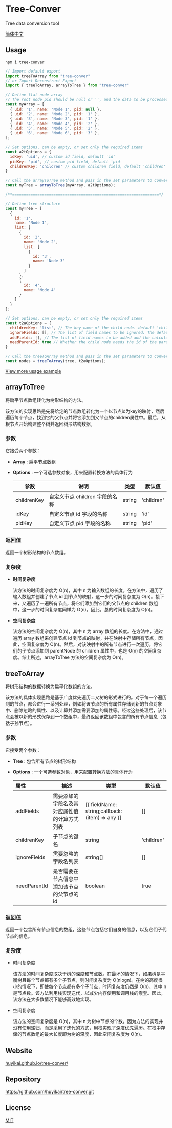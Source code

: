 # Tree-Conver

Tree data conversion tool

[简体中文](https://github.com/huyikai/tree-conver/README-zhCN.md)

## Usage

```shell
npm i tree-conver
```

```javascript
// Import default export
import treeToArray from "tree-conver"
// or Import Deconstruct Export
import { treeToArray, arrayToTree } from "tree-conver"

// Define flat node array
// The root node pid should be null or '', and the data to be processed should have at least one item with a null pid
const myArray = [
  { uid: '1', name: 'Node 1', pid: null },
  { uid: '2', name: 'Node 2', pid: '1' },
  { uid: '3', name: 'Node 3', pid: '1' },
  { uid: '4', name: 'Node 4', pid: '2' },
  { uid: '5', name: 'Node 5', pid: '2' },
  { uid: '6', name: 'Node 6', pid: '3' },
];

// Set options, can be empty, or set only the required items
const a2tOptions = {
  idKey: 'uid', // custom id field, default 'id'
  pidKey: 'pid', // custom pid field, default 'pid'
  childrenKey: 'children' // custom children field, default 'children'
}

// Call the arrayToTree method and pass in the set parameters to convert the flat node array to a tree structure.
const myTree = arrayToTree(myArray, a2tOptions);

/**================================================================*/

// Define tree structure
const myTree = [
  {
    id: '1',
    name: 'Node 1',
    list: [
      {
        id: '2',
        name: 'Node 2',
        list: [
          {
            id: '3',
            name: 'Node 3'
          }
        ]
      },
      {
        id: '4',
        name: 'Node 4'
      }
    ]
  }
];

// Set options, can be empty, or set only the required items
const t2aOptions = {
  childrenKey: 'list', // The key name of the child node. default 'children'
  ignoreFields: [], // The list of field names to be ignored. The default value is an empty list.
  addFields: [], // The list of field names to be added and the calculation method of their corresponding attribute values. The default is an empty list.
  needParentId: true // Whether the child node needs the id of the parent node. Default is true.
}

// Call the treeToArray method and pass in the set parameters to convert the tree structure to an array
const nodes = treeToArray(tree, t2aOptions);
```

[View more usage example](https://huyikai.github.io/tree-conver/contents/Example/arrayToTree.html)

## arrayToTree

将扁平节点数组转化为树形结构的方法。

该方法的实现思路是先将给定的节点数组转化为一个以节点id为key的映射，然后遍历每个节点，找到它的父节点并将它添加到父节点的children属性中。最后，从根节点开始构建整个树并返回树形结构数据。

### 参数

它接受两个参数：

- **Array** : 扁平节点数组 

- **Options** : 一个可选参数对象，用来配置转换方法的具体行为

  | 参数        | 说明                           | 类型   | 默认值     |
  | ----------- | ------------------------------ | ------ | ---------- |
  | childrenKey | 自定义节点 children 字段的名称 | string | 'children' |
  | idKey       | 自定义节点 id 字段的名称       | string | 'id'       |
  | pidKey      | 自定义节点 pid 字段的名称      | string | 'pid'      |


### 返回值

返回一个树形结构的节点数组。

### 复杂度

- **时间复杂度**

  该方法的时间复杂度为 O(n)，其中 n 为输入数组的长度。在方法中，遍历了输入数组并创建了节点 id 到节点的映射，这一步的时间复杂度为 O(n)。接下来，又遍历了一遍所有节点，将它们添加到它们的父节点的 children 数组中，这一步的时间复杂度同样为 O(n)。因此，总的时间复杂度为 O(n)。

- **空间复杂度**

  该方法的空间复杂度为 O(n)，其中 n 为 array 数组的长度。在方法中，通过遍历 array 数组来创建节点 id 到节点的映射，并在映射中存储所有节点，因此，空间复杂度为 O(n)。然后，对该映射中的所有节点进行一次遍历，将它们的子节点添加到 parentNode 的 children 属性中，也是 O(n) 的空间复杂度。综上所述，arrayToTree 方法的空间复杂度为 O(n)。

## treeToArray

将树形结构的数据转换为扁平化数组的方法。

该方法的具体实现思路是基于广度优先遍历二叉树的形式进行的。对于每一个遍历到的节点，都会进行一系列处理，例如将该节点的所有属性存储到新的节点对象中、删除忽略的属性、以及计算并添加需要添加的属性等。经过这些处理后，该节点会被以新的形式保存到一个数组中，最终返回该数组中包含的所有节点信息（包括子孙节点）。

### 参数

它接受两个参数：

- **Tree** : 包含所有节点的树形结构

- **Options** : 一个可选参数对象，用来配置转换方法的具体行为

  | 属性         | 描述                                         | 类型                                            | 默认值     |
  | :----------- | -------------------------------------------- | ----------------------------------------------- | ---------- |
  | addFields    | 需要添加的字段名及其对应属性值的计算方式列表 | [{ fieldName: string;callback: (item) => any }] | []         |
  | childrenKey  | 子节点的键名                                 | string                                          | 'children' |
  | ignoreFields | 需要忽略的字段名列表                         | string[]                                        | []         |
  | needParentId | 是否需要在节点信息中添加该节点的父节点的id   | boolean                                         | true       |

### 返回值

返回一个包含所有节点信息的数组，这些节点包括它们自身的信息，以及它们子代节点的信息。

### 复杂度

- 时间复杂度

  该方法的时间复杂度取决于树的深度和节点数。在最坏的情况下，如果树是平衡树且每个节点都有多个子节点，则时间复杂度为 O(nlogn)。在树的高度很小的情况下，即使每个节点都有多个子节点，时间复杂度仍然是 O(n)，其中 n 是节点数。该方法利用栈实现迭代，以减少内存使用和调用栈的嵌套。因此，该方法在大多数情况下能够高效地实现。

- 空间复杂度

  该方法的空间复杂度是 O(n)，其中 n 为树中节点的个数。因为方法的实现并没有使用递归，而是采用了迭代的方式，用栈实现了深度优先遍历。在栈中存储的节点数组的最大长度即为树的深度，因此空间复杂度为 O(n)。

## Website

[huyikai.github.io/tree-conver/](https://huyikai.github.io/tree-conver/)

## Repository

https://github.com/huyikai/tree-conver.git

## License

[MIT](./license)